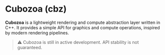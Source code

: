 # Cubozoa (cbz)

**Cubozoa** is a lightweight rendering and compute abstraction layer written in C++.
It provides a simple API for graphics and compute operations, inspired by modern rendering pipelines.

> ⚠️ Cubozoa is still in active development. API stability is not guaranteed.
